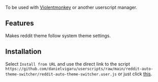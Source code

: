 To be used with [Violentmonkey](https://violentmonkey.github.io/) or another userscript manager.

## Features

Makes reddit theme follow system theme settings.

## Installation

Select `Install from URL` and use the direct link to the script `https://github.com/danielvigaru/userscripts/raw/main/reddit-auto-theme-switcher/reddit-auto-theme-switcher.user.js` or just click [this](https://github.com/danielvigaru/userscripts/raw/main/reddit-auto-theme-switcher/reddit-auto-theme-switcher.user.js).
